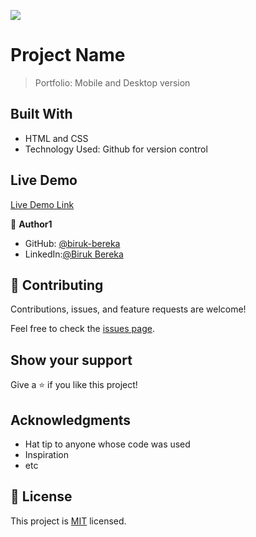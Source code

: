 ![](https://img.shields.io/badge/Microverse-blueviolet)

# Project Name

> Portfolio: Mobile and Desktop version


## Built With

- HTML and CSS
- Technology Used: Github for version control

## Live Demo 

[Live Demo Link](https://biruk-bereka.github.io/Project-2-Portfolio/)

👤 **Author1**

- GitHub: [@biruk-bereka](https://github.com/biruk-bereka)
- LinkedIn:[@Biruk Bereka](https://www.linkedin.com/in/biruk-bereka1212/)


## 🤝 Contributing

Contributions, issues, and feature requests are welcome!

Feel free to check the [issues page](../../issues/).

## Show your support

Give a ⭐️ if you like this project!

## Acknowledgments

- Hat tip to anyone whose code was used
- Inspiration
- etc

## 📝 License

This project is [MIT](./MIT.md) licensed.
